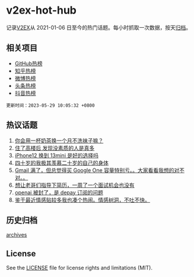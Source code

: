 # v2ex-hot-hub

 记录[V2EX](https://www.v2ex.com/)从 2021-01-06 日至今的热门话题。每小时抓取一次数据，按天[归档](archives)。
 
 ## 相关项目

- [GitHub热榜](https://github.com/snaildev/github-hot-hub)
- [知乎热榜](https://github.com/snaildev/zhihu-hot-hub)
- [微博热榜](https://github.com/snaildev/weibo-hot-hub)
- [头条热榜](https://github.com/snaildev/toutiao-hot-hub)
- [抖音热榜](https://github.com/snaildev/douyin-hot-hub)


 `更新时间：2023-05-29 10:05:32 +0800`

## 热议话题

1. [你会用一杯奶茶换一个月不洗袜子嘛？](https://www.v2ex.com/t/943640)
1. [住了高楼后 发现没素质的人是真多](https://www.v2ex.com/t/943633)
1. [iPhone12 换到 13mini 是好的选择吗](https://www.v2ex.com/t/943558)
1. [四十岁的我极其羡慕二十岁的自己的身体](https://www.v2ex.com/t/943721)
1. [Gmail 满了，但总觉得买 Google One 容量特别亏。。大家看看我想的对不对。。](https://www.v2ex.com/t/943560)
1. [想让老哥们指导下简历，一周了一个面试机会也没有](https://www.v2ex.com/t/943574)
1. [openai 被封了，是 depay 订阅的问题](https://www.v2ex.com/t/943557)
1. [鉴于最近情感贴较多我也凑个热闹。情感树洞，不吐不快。](https://www.v2ex.com/t/943631)

## 历史归档

[archives](archives)

## License

See the [LICENSE](LICENSE) file for license rights and limitations (MIT).
